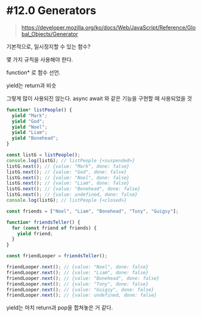 #  #12.0 Generators

> https://developer.mozilla.org/ko/docs/Web/JavaScript/Reference/Global_Objects/Generator

기본적으로, 일시정지할 수 있는 함수?

몇 가지 규칙을 사용해야 한다. 

function* 로 함수 선언.

yield는 return과 비슷

그렇게 많이 사용되진 않는다. async await 와 같은 기능을 구현할 때 사용되었을 것

```js
function* listPeople() {
  yield "Mark";
  yield "God";
  yield "Noel";
  yield "Liam";
  yield "Bonehead";
}

const listG = listPeople();
console.log(listG); // listPeople {<suspended>}
listG.next(); // {value: "Mark", done: false}
listG.next(); // {value: "God", done: false}
listG.next(); // {value: "Noel", done: false}
listG.next(); // {value: "Liam", done: false}
listG.next(); // {value: "Bonehead", done: false}
listG.next(); // {value: undefined, done: false}
console.log(listG); // listPeople {<closed>}
```

```js
const friends = ["Noel", "Liam", "Bonehead", "Tony", "Guigsy"];

function* friendsTeller() {
  for (const friend of friends) {
    yield friend;
  }
}

const friendLooper = friendsTeller();

friendLooper.next(); // {value: "Noel", done: false}
friendLooper.next(); // {value: "Liam", done: false}
friendLooper.next(); // {value: "Bonehead", done: false}
friendLooper.next(); // {value: "Tony", done: false}
friendLooper.next(); // {value: "Guigsy", done: false}
friendLooper.next(); // {value: undefined, done: false}
```

yield는 마치 return과 pop을 합쳐놓은 거 같다.